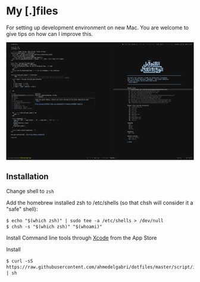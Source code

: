 # My [.]files

For setting up development environment on new Mac. You are welcome to give tips on how can I improve this.

![screenshot](https://raw.githubusercontent.com/ahmedelgabri/dotfiles/master/screenshot.png)

## Installation

Change shell to `zsh`

Add the homebrew installed zsh to /etc/shells (so that chsh will consider it a "safe" shell):

    $ echo "$(which zsh)" | sudo tee -a /etc/shells > /dev/null
    $ chsh -s "$(which zsh)" "$(whoami)"

Install Command line tools through [Xcode](https://itunes.apple.com/en/app/xcode/id497799835?mt=12) from the App Store

Install

    $ curl -sS https://raw.githubusercontent.com/ahmedelgabri/dotfiles/master/script/install | sh
